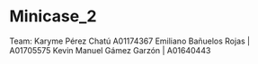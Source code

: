 # Minicase_2

Team:
Karyme Pérez Chatú A01174367
Emiliano Bañuelos Rojas  | A01705575
Kevin Manuel Gámez Garzón | A01640443
